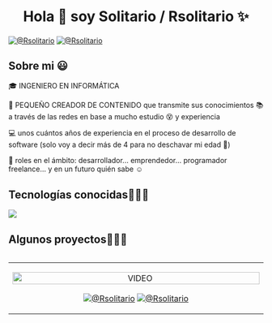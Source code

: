 <h1 align="center">Hola 👋  soy Solitario / Rsolitario ✨ </h1> 
<p align="left">
  <a href="https://www.youtube.com/@codeSaas" target="blank"><img align="center" src="https://img.shields.io/badge/YouTube-FF0000?style=for-the-badge&logo=youtube&logoColor=white" alt="@Rsolitario"  /></a>
  <a href = "mailto:caruasdo@gmail.com" target="blank"><img align="center" src="https://img.shields.io/badge/Gmail-D14836?style=for-the-badge&logo=gmail&logoColor=white" alt="@Rsolitario"  /></a>
</p>
<h2>Sobre mi 😃</h2>
<!--Intro start-->

<p align="left">
🎓 INGENIERO EN INFORMÁTICA

🎥 PEQUEÑO CREADOR DE CONTENIDO que transmite sus conocimientos 📚 a través de las redes en base a mucho estudio 😵 y experiencia

💻 unos cuántos años de experiencia en el proceso de desarrollo de software (solo voy a decir más de 4 para no deschavar mi edad 🙈)

📝 roles en el ámbito: desarrollador... emprendedor... programador freelance... y en un futuro quién sabe ☺️

<h2 >Tecnologías conocidas👨🏻‍💻</h2>
<!--tech stack icons-->
<p align="left">
  <a href="https://skillicons.dev">
    <img src="https://skillicons.dev/icons?i=python,flask,selenium,django,qt,c,php,dart,java,css,html,mysql,sqlite,firebase,git,github,docker,eclipse,vscode,bash,linux,windows,ai,blender,vim,atom,godot,stackoverflow,obsidian,visualbasic" />
  </a>
</p>
<!-------------------------->
<div id="proyectos">
<h2 >Algunos proyectos👨🏻‍💻</h2>

<table align="left" >
<tr border="none">
  <td width="25%" align="center">
    <p align="center">
     <a href="https://www.youtube.com/v/_-4rz_Q-cLs" title="Go to Source">
        <img align="center" width=100% src="https://i4.ytimg.com/vi/_-4rz_Q-cLs/hqdefault.jpg"   alt="VIDEO" /></a>
      </p>
    <p align="center">
        <a href="https://www.youtube.com/v/_-4rz_Q-cLs" target="blank"><img align="center" src="https://img.shields.io/badge/YouTube-FF0000?style=for-the-badge&logo=youtube&logoColor=white" alt="@Rsolitario"  /></a>
      <a href="" target="blank"><img align="center" src="https://img.shields.io/badge/GitHub-100000?style=for-the-badge&logo=github&logoColor=white" alt="@Rsolitario" /></a>
    </p>       
</td>
